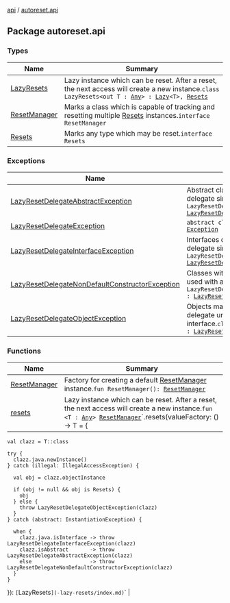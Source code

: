 [api](../index.md) / [autoreset.api](./index.md)

## Package autoreset.api

### Types

| Name | Summary |
|---|---|
| [LazyResets](-lazy-resets/index.md) | Lazy instance which can be reset.  After a reset, the next access will create a new instance.`class LazyResets<out T : `[`Any`](https://kotlinlang.org/api/latest/jvm/stdlib/kotlin/-any/index.html)`> : `[`Lazy`](https://kotlinlang.org/api/latest/jvm/stdlib/kotlin/-lazy/index.html)`<T>, `[`Resets`](-resets/index.md) |
| [ResetManager](-reset-manager/index.md) | Marks a class which is capable of tracking and resetting multiple [Resets](-resets/index.md) instances.`interface ResetManager` |
| [Resets](-resets/index.md) | Marks any type which may be reset.`interface Resets` |

### Exceptions

| Name | Summary |
|---|---|
| [LazyResetDelegateAbstractException](-lazy-reset-delegate-abstract-exception/index.md) | Abstract classes cannot be used with a 'by resets' delegate since they cannot be instantiated.`class LazyResetDelegateAbstractException : `[`LazyResetDelegateException`](-lazy-reset-delegate-exception/index.md) |
| [LazyResetDelegateException](-lazy-reset-delegate-exception/index.md) | `abstract class LazyResetDelegateException : `[`Exception`](https://kotlinlang.org/api/latest/jvm/stdlib/kotlin/-exception/index.html) |
| [LazyResetDelegateInterfaceException](-lazy-reset-delegate-interface-exception/index.md) | Interfaces cannot be used with a 'by resetss' delegate since they cannot be instantiated.`class LazyResetDelegateInterfaceException : `[`LazyResetDelegateException`](-lazy-reset-delegate-exception/index.md) |
| [LazyResetDelegateNonDefaultConstructorException](-lazy-reset-delegate-non-default-constructor-exception/index.md) | Classes without a default constructor cannot be used with a 'by resets' delegate.`class LazyResetDelegateNonDefaultConstructorException : `[`LazyResetDelegateException`](-lazy-reset-delegate-exception/index.md) |
| [LazyResetDelegateObjectException](-lazy-reset-delegate-object-exception/index.md) | Objects may not be used with a 'by resets' delegate unless they implement the LazyReset interface.`class LazyResetDelegateObjectException : `[`LazyResetDelegateException`](-lazy-reset-delegate-exception/index.md) |

### Functions

| Name | Summary |
|---|---|
| [ResetManager](-reset-manager.md) | Factory for creating a default [ResetManager](-reset-manager/index.md) instance.`fun ResetManager(): `[`ResetManager`](-reset-manager/index.md) |
| [resets](resets.md) | Lazy instance which can be reset.  After a reset, the next access will create a new instance.`fun <T : `[`Any`](https://kotlinlang.org/api/latest/jvm/stdlib/kotlin/-any/index.html)`> `[`ResetManager`](-reset-manager/index.md)`.resets(valueFactory: () -> T = {
    val clazz = T::class

    try {
      clazz.java.newInstance()
    } catch (illegal: IllegalAccessException) {

      val obj = clazz.objectInstance

      if (obj != null && obj is Resets) {
        obj
      } else {
        throw LazyResetDelegateObjectException(clazz)
      }
    } catch (abstract: InstantiationException) {

      when {
        clazz.java.isInterface -> throw LazyResetDelegateInterfaceException(clazz)
        clazz.isAbstract       -> throw LazyResetDelegateAbstractException(clazz)
        else                   -> throw LazyResetDelegateNonDefaultConstructorException(clazz)
      }
    }

  }): `[`LazyResets`](-lazy-resets/index.md)`<T>` |
